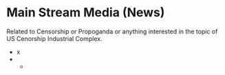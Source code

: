 # Main Stream Media (News)
Related to Censorship or Propoganda or anything interested in the topic of US Cenorship Industrial Complex.

* x
* * 
